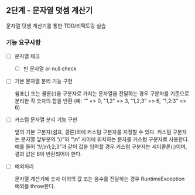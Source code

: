 ## 2단계 - 문자열 덧셈 계산기

문자열 덧셈 계산기를 통한 TDD/리팩토링 실습



### 기능 요구사항

- [ ] 문자열 체크
  - [ ] 빈 문자열 or null check

- [ ] 기본 문자열 분리 기능 구현

  쉼표(,) 또는 콜론(:)을 구분자로 가지는 문자열을 전달하는 경우 구분자를 기준으로 분리한 각 숫자의 합을 반환 (예: “” => 0, "1,2" => 3, "1,2,3" => 6, “1,2:3” => 6)

- [ ] 커스텀 문자열 분리 기능 구현

  앞의 기본 구분자(쉼표, 콜론)외에 커스텀 구분자를 지정할 수 있다. 커스텀 구분자는 문자열 앞부분의 “//”와 “\n” 사이에 위치하는 문자를 커스텀 구분자로 사용한다. 예를 들어 “//;\n1;2;3”과 같이 값을 입력할 경우 커스텀 구분자는 세미콜론(;)이며, 결과 값은 6이 반환되어야 한다.

- [ ] 예외처리

  문자열 계산기에 숫자 이외의 값 또는 음수를 전달하는 경우 RuntimeException 예외를 throw한다.

